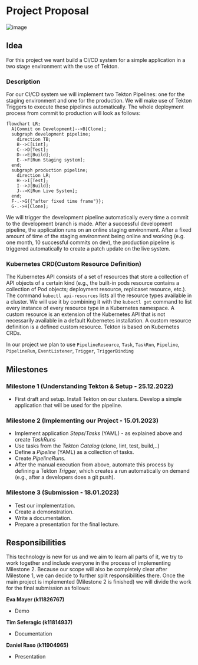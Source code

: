# Project Proposal

![image](https://user-images.githubusercontent.com/25606213/207461137-0a39a046-205b-4c48-9439-5f06e01f1ce9.png)

## Idea

For this project we want build a CI/CD system for a simple application in a two stage environment with the use of Tekton.


### Description

For our CI/CD system we will implement two Tekton Pipelines: one for the staging environment and one for the production. We will make use of Tekton Triggers to execute these pipelines automatically. The whole deployment process from commit to production will look as follows:

```mermaid
flowchart LR;
  A[Commit on Development]-->B[Clone];
  subgraph development pipeline;
    direction TB;
    B-->C[Lint];
    C-->D[Test];
    D-->E[Build];
    E-->F[Run Staging system];
  end;
  subgraph production pipeline;
    direction LR;
    H-->I[Test];
    I-->J[Build];
    J-->K[Run Live System];
  end;
  F-.->G{{"after fixed time frame"}};
  G-.->H[Clone];     
```

We will trigger the development pipeline automatically every time a commit to the development branch is made. After a successful development pipeline, the application runs on an online staging environment. After a fixed amount of time of the staging environment being online and working (e.g. one month, 10 successful commits on dev), the production pipeline is triggered automatically to create a patch update on the live system.

### Kubernetes CRD(Custom Resource Definition)
The Kubernetes API consists of a set of resources that store a collection of API objects of a certain kind (e.g., the built-in pods resource contains a collection of Pod objects; deployment resource, replicaset resource, etc.). The command `kubectl api-resources` lists all the resource types available in a cluster. We will use it by combining it with the `kubectl get` command to list every instance of every resource type in a Kubernetes namespace.
A custom resource is an extension of the Kubernetes API that is not necessarily available in a default Kubernetes installation. A custom resource definition is a defined custom resource. Tekton is based on Kubernetes CRDs.

In our project we plan to use `PipelineResource`, `Task`, `TaskRun`, `Pipeline`, `PipelineRun`, `EventListener`, `Trigger`, `TriggerBinding`

## Milestones

### Milestone 1 (Understanding Tekton & Setup - 25.12.2022)
- First draft and setup. Install Tekton on our clusters. Develop a simple application that will be used for the pipeline.

### Milestone 2 (Implementing our Project - 15.01.2023)
- Implement application *Steps*/*Tasks* (YAML) - as explained above and create *TaskRuns*
- Use tasks from the *Tekton Catalog* (clone, lint, test, build,..)
- Define a *Pipeline* (YAML) as a collection of tasks. 
- Create *PipelineRun*s.
- After the manual execution from above, automate this process by defining a Tekton *Trigger*, which creates a run automatically on demand (e.g., after a developers does a git push). 

### Milestone 3 (Submission - 18.01.2023)
- Test our implementation.
- Create a demonstration.
- Write a documentation.
- Prepare a presentation for the final lecture.


## Responsibilities

This technology is new for us and we aim to learn all parts of it, we try to work together and include everyone in the process of implementing Milestone 2. Because our scope will also be completely clear after Milestone 1, we can decide to further split responsibilities there. Once the main project is implemented (Milestone 2 is finished) we will divide the work for the final submission as follows:

**Eva Mayer (k11826767)**
- Demo

**Tim Seferagic (k11814937)**
- Documentation

**Daniel Raso (k11904965)**
- Presentation
